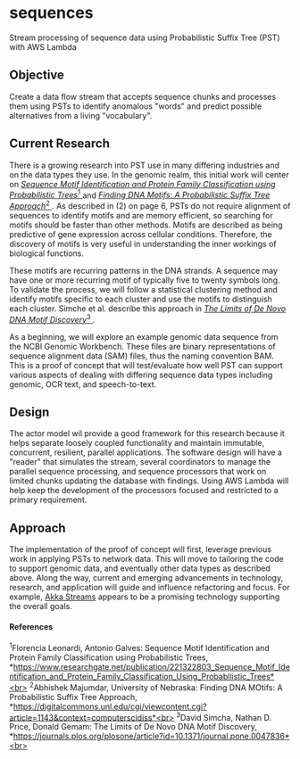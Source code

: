 # sequences
Stream processing of sequence data using Probabilistic Suffix Tree (PST) with AWS Lambda

## Objective
Create a data flow stream that accepts sequence chunks and processes them using
PSTs to identify anomalous "words" and predict possible
alternatives from a living "vocabulary".

## Current Research
There is a growing research into PST use in many differing industries and on the data types
they use. In the genomic realm, this initial work will center on
[
*Sequence Motif Identification and Protein Family Classification using Probabilistic Trees*<sup>1</sup>
](https://www.researchgate.net/publication/221322803_Sequence_Motif_Identification_and_Protein_Family_Classification_Using_Probabilistic_Trees) 
and [
*Finding DNA Motifs: A Probabilistic Suffix Tree Approach*<sup>2</sup>
](https://digitalcommons.unl.edu/cgi/viewcontent.cgi?article=1143&context=computerscidiss).
As described in (2) on page 6, PSTs do not require alignment of sequences to identify motifs and
are memory efficient, so searching for motifs should be faster than other methods. Motifs are
described as being predictive of gene expression across cellular conditions.
Therefore, the discovery of motifs is very useful in understanding the inner workings of biological
functions. 

These motifs are recurring patterns in the DNA strands. A sequence may have one or more recurring
motif of typically five to twenty symbols long. To validate the process, we will follow a statistical 
clustering method and identify motifs specific to each cluster and use the motifs to distinguish each 
cluster. Simche et al. describe this approach in
[
*The Limits of De Novo DNA Motif Discovery*<sup>3</sup>
](https://journals.plos.org/plosone/article?id=10.1371/journal.pone.0047836). 

As a beginning, we will explore an example genomic data sequence from the NCBI Genomic Workbench.
These files are binary representations of sequence alignment data (SAM) files, thus the naming convention
BAM. This is a proof of concept that will test/evaluate how well PST can support various
aspects of dealing with differing sequence data types including genomic, OCR text,
and speech-to-text.

## Design
The actor model wil provide a good framework for this research because it helps separate
loosely coupled functionality and maintain immutable, concurrent, resilient, parallel applications.
The software design will have a "reader" that simulates the stream, several coordinators to
manage the parallel sequence processing, and sequence processors that work on limited chunks
updating the database with findings. Using AWS Lambda will help keep the development of
the processors focused and restricted to a primary requirement.

## Approach
The implementation of the proof of concept will first, leverage previous work in applying PSTs to network data.
This will move to tailoring the code to support genomic data, and eventually other data types as described above.
Along the way, current and emerging advancements in technology, research, and application will guide and influence
refactoring and focus. For example, [Akka Streams](https://doc.akka.io/docs/akka/current/stream/index.html?_ga=2.113032708.1672786962.1572317565-985171420.1572317565)
appears to be a promising technology supporting the overall goals.

 #### References
 <sup>1</sup>Florencia Leonardi, Antonio Galves: Sequence Motif Identification and Protein Family Classification
 using Probabilistic Trees, *https://www.researchgate.net/publication/221322803_Sequence_Motif_Identification_and_Protein_Family_Classification_Using_Probabilistic_Trees*<br>
 <sup>2</sup>Abhishek Majumdar, University of Nebraska: Finding DNA MOtifs: A Probabilistic Suffix Tree Approach, *https://digitalcommons.unl.edu/cgi/viewcontent.cgi?article=1143&context=computerscidiss*<br>
 <sup>3</sup>David Simcha, Nathan D. Price, Donald Gemam: The Limits of De Novo DNA Motif Discovery, *https://journals.plos.org/plosone/article?id=10.1371/journal.pone.0047836*<br>